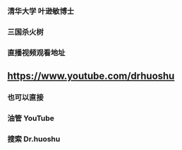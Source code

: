 ### 清华大学 叶逊敏博士
### 三国杀火树
### 直播视频观看地址
## https://www.youtube.com/drhuoshu

### 也可以直接
### 油管  YouTube
### 搜索  Dr.huoshu  
